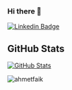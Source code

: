 ### Hi there 👋

[![Linkedin Badge](https://img.shields.io/badge/-AhmetFaikAkbekmez-blue?style=flat-square&logo=Linkedin&logoColor=white&link=https://www.linkedin.com/in/ahmet-faik-akbekmez/)](https://www.linkedin.com/in/ahmet-faik-akbekmez/)

## GitHub Stats

[![GitHub Stats](https://github-readme-stats.vercel.app/api?username=ahmetfaik&&show_icons=true)](https://github.com/ahmetfaik)
<p><img align="center" src="https://github-readme-streak-stats.herokuapp.com/?user=ahmetfaik&" alt="ahmetfaik" /></p>

<!--
**ahmetfaik/ahmetfaik** is a ✨ _special_ ✨ repository because its `README.md` (this file) appears on your GitHub profile.

Here are some ideas to get you started:

- 🔭 I’m currently working on ...
- 🌱 I’m currently learning ...
- 👯 I’m looking to collaborate on ...
- 🤔 I’m looking for help with ...
- 💬 Ask me about ...
- 📫 How to reach me: ...
- 😄 Pronouns: ...
- ⚡ Fun fact: ...
-->

